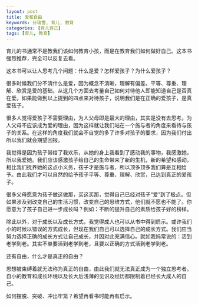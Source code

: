 ```yaml
---
layout: post
title: 爱和自由
keywords: 孙瑞雪, 育儿, 教育
categories: [育儿育己]
tags: [育儿, 教育]
---
```

育儿的书通常不是教我们该如何教育小孩，而是在教育我们如何做好自己。这本书强烈推荐，完全可以反复去看。

这本书可以让人思考几个问题：什么是爱？怎样爱孩子？为什么爱孩子？

很多时候我们分不清什么是爱，因为概念不清晰，理解有偏差。平等、尊重、理解、欣赏是爱的基础，从这几个方面去考量自己如何对待他人即能知道自己是否真在爱。如果能做到以上提到的四点来对待孩子，说明我们是在正确的爱孩子，是真爱孩子。

很多人觉得爱孩子不需要理由，为人父母即是最大的理由，其实是没有去思考。为人父母不应该成为爱的理由，因为这样就让我们站在一个施与者的角度来看待与孩子的关系。在这样的角度我们就会不自觉的多了许多对孩子的要求，因为我们付出所以我们就会期望回报。
<!-- more -->
我觉得是因为孩子带给了我欢乐，从她的身上我看到了感动我的事物，我感激她，所以我爱她。我们应该感激孩子给自己的生命带来了新的生机，新的希望和感动。相比我们抚养她的这点小义务，孩子才是施与者，所以顶多顶多我们算是互相给予。由此我们才可以自然的给予孩子平等、尊重、理解、欣赏，已达到真正的爱孩子。

很多父母愿意为孩子做这做那，买这买那，觉得自己已经对孩子“爱”到了极点。但如果涉及到改变自己的生活习惯，改变自己的思维方式，他们就不愿也不能了。你愿意为了孩子自己进一步成长吗？例如：不断的提升自己的素质给孩子好的榜样。

除此以外，对于成长以及成长方式，我觉得成人也可以从书中得到启示。或许我们小的时候以错误的方式成长，但现在我们自己可以选择自己的成长方式。我们应当努力选择正确的成长方式让自己成长，并因对此充满信心。就如我妈常说的：活到老学到老。其实不单要活到老学到老，且要以正确的方式活到老学到老。

还有自由，什么才是真正的自由？

思想被束缚着就无法称为真正的自由，由此我们就无法真正成为一个独立思考者。自小的教育和成长环境以及长大后浅薄的见识及经历都限制着已经长大成人的自己。

如何摆脱、突破、冲出牢笼？希望再看书时能再有启示。 